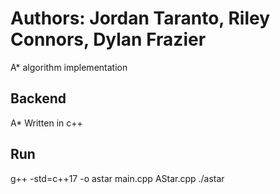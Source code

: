 # Authors: Jordan Taranto, Riley Connors, Dylan Frazier

A* algorithm implementation 

## Backend
A* Written in c++

## Run
g++ -std=c++17 -o astar main.cpp AStar.cpp
./astar